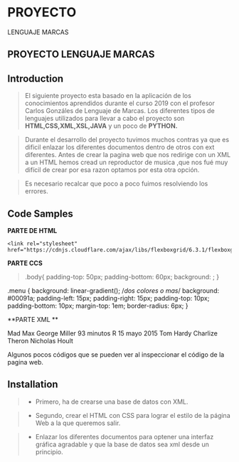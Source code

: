 # PROYECTO
LENGUAJE MARCAS
## **PROYECTO LENGUAJE MARCAS**

## Introduction

> El siguiente proyecto  esta basado en la aplicación de los conocimientos aprendidos durante el curso 2019 con el profesor Carlos Gonzáles de Lenguaje de Marcas.
Los diferentes tipos de lenguajes utilizados para llevar a cabo el proyecto son **HTML,CSS,XML,XSL,JAVA** y un poco 
de **PYTHON.**

> Durante el desarrollo del proyecto tuvimos muchos contras ya que es dificil  enlazar los diferentes documentos dentro de otros con ext diferentes.
> Antes de crear la pagina web que nos redirige con un XML a un HTML hemos cread un reproductor de musica ,que nos fué muy difícil de crear por esa razon optamos por esta otra opción.

> Es necesario recalcar que poco a poco fuimos resolviendo los errores.

## Code Samples


**PARTE DE HTML**
> <link rel="stylesheet" type="text/css" href="{{ url_for('static', filename='css/style.css')}}">
    <link rel="stylesheet" href="https://cdnjs.cloudflare.com/ajax/libs/flexboxgrid/6.3.1/flexboxgrid.min.css"

**PARTE CCS**

> .body{
  padding-top: 50px;
  padding-bottom: 60px;
  background: ;
}

.menu {
  background: linear-gradient(); /*dos colores o mas*/
  background:  #00091a;
  padding-left: 15px;
  padding-right: 15px;
  padding-top: 10px;
  padding-bottom: 10px;
  margin-top: 1em;
  border-radius: 6px;
}

**PARTE XML **

<?xml version="1.0" encoding="UTF-8"?>
<cine>
    <pelicula categoria="accion">
        <titulo idioma="ingles">Mad Max</titulo>
        <director>George Miller</director>
       <duracion>93 minutos</duracion>
        <clasificacion>R</clasificacion>
        <estreno>15 mayo 2015</estreno>
        <reparto>Tom Hardy</reparto>
        <reparto>Charlize Theron</reparto>
        <reparto>Nicholas Hoult</reparto>
    </pelicula>

Algunos pocos códigos que se pueden ver al inspeccionar el código de la pagina web.










## Installation

>*  Primero, ha de crearse una base de datos con XML.

> * Segundo, crear el HTML con CSS para lograr el estilo de la página Web a la que queremos salir.

>*  Enlazar los diferentes documentos para optener una interfaz gráfica agradable y que la base de datos sea xml desde un principio.
